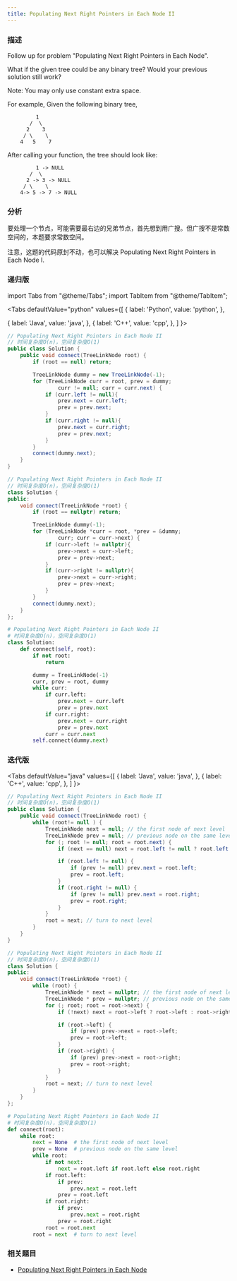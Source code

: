 ```yaml
---
title: Populating Next Right Pointers in Each Node II
---
```


### 描述

Follow up for problem "Populating Next Right Pointers in Each Node".

What if the given tree could be any binary tree? Would your previous solution still work?

Note: You may only use constant extra space.

For example,
Given the following binary tree,

```
         1
       /  \
      2    3
     / \    \
    4   5    7
```

After calling your function, the tree should look like:

```
         1 -> NULL
       /  \
      2 -> 3 -> NULL
     / \    \
    4-> 5 -> 7 -> NULL
```

### 分析

要处理一个节点，可能需要最右边的兄弟节点，首先想到用广搜。但广搜不是常数空间的，本题要求常数空间。

注意，这题的代码原封不动，也可以解决 Populating Next Right Pointers in Each Node I.

### 递归版

import Tabs from "@theme/Tabs";
import TabItem from "@theme/TabItem";

<Tabs
defaultValue="python"
values={[
{ label: 'Python', value: 'python', },

{ label: 'Java', value: 'java', },
{ label: 'C++', value: 'cpp', },
]
}>
<TabItem value="java">

```java
// Populating Next Right Pointers in Each Node II
// 时间复杂度O(n)，空间复杂度O(1)
public class Solution {
    public void connect(TreeLinkNode root) {
        if (root == null) return;

        TreeLinkNode dummy = new TreeLinkNode(-1);
        for (TreeLinkNode curr = root, prev = dummy;
                curr != null; curr = curr.next) {
            if (curr.left != null){
                prev.next = curr.left;
                prev = prev.next;
            }
            if (curr.right != null){
                prev.next = curr.right;
                prev = prev.next;
            }
        }
        connect(dummy.next);
    }
}
```

</TabItem>
<TabItem value="cpp">

```cpp
// Populating Next Right Pointers in Each Node II
// 时间复杂度O(n)，空间复杂度O(1)
class Solution {
public:
    void connect(TreeLinkNode *root) {
        if (root == nullptr) return;

        TreeLinkNode dummy(-1);
        for (TreeLinkNode *curr = root, *prev = &dummy;
                curr; curr = curr->next) {
            if (curr->left != nullptr){
                prev->next = curr->left;
                prev = prev->next;
            }
            if (curr->right != nullptr){
                prev->next = curr->right;
                prev = prev->next;
            }
        }
        connect(dummy.next);
    }
};
```

</TabItem>

<TabItem value="python">

```python
# Populating Next Right Pointers in Each Node II
# 时间复杂度O(n)，空间复杂度O(1)
class Solution:
    def connect(self, root):
        if not root:
            return

        dummy = TreeLinkNode(-1)
        curr, prev = root, dummy
        while curr:
            if curr.left:
                prev.next = curr.left
                prev = prev.next
            if curr.right:
                prev.next = curr.right
                prev = prev.next
            curr = curr.next
        self.connect(dummy.next)
```

</TabItem>
</Tabs>

### 迭代版

<Tabs
defaultValue="java"
values={[
{ label: 'Java', value: 'java', },
{ label: 'C++', value: 'cpp', },
]
}>
<TabItem value="java">

```java
// Populating Next Right Pointers in Each Node II
// 时间复杂度O(n)，空间复杂度O(1)
public class Solution {
    public void connect(TreeLinkNode root) {
        while (root!= null ) {
            TreeLinkNode next = null; // the first node of next level
            TreeLinkNode prev = null; // previous node on the same level
            for (; root != null; root = root.next) {
                if (next == null) next = root.left != null ? root.left : root.right;

                if (root.left != null) {
                    if (prev != null) prev.next = root.left;
                    prev = root.left;
                }
                if (root.right != null) {
                    if (prev != null) prev.next = root.right;
                    prev = root.right;
                }
            }
            root = next; // turn to next level
        }
    }
}
```

</TabItem>
<TabItem value="cpp">

```cpp
// Populating Next Right Pointers in Each Node II
// 时间复杂度O(n)，空间复杂度O(1)
class Solution {
public:
    void connect(TreeLinkNode *root) {
        while (root) {
            TreeLinkNode * next = nullptr; // the first node of next level
            TreeLinkNode * prev = nullptr; // previous node on the same level
            for (; root; root = root->next) {
                if (!next) next = root->left ? root->left : root->right;

                if (root->left) {
                    if (prev) prev->next = root->left;
                    prev = root->left;
                }
                if (root->right) {
                    if (prev) prev->next = root->right;
                    prev = root->right;
                }
            }
            root = next; // turn to next level
        }
    }
};
```

</TabItem>

<TabItem value="python">

```python
# Populating Next Right Pointers in Each Node II
# 时间复杂度O(n)，空间复杂度O(1)
def connect(root):
    while root:
        next = None  # the first node of next level
        prev = None  # previous node on the same level
        while root:
            if not next:
                next = root.left if root.left else root.right
            if root.left:
                if prev:
                    prev.next = root.left
                prev = root.left
            if root.right:
                if prev:
                    prev.next = root.right
                prev = root.right
            root = root.next
        root = next  # turn to next level
```

</TabItem>
</Tabs>

### 相关题目

- [Populating Next Right Pointers in Each Node](../recursion/populating-next-right-pointers-in-each-node.md)
